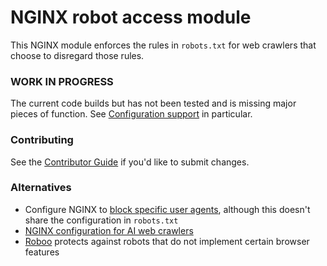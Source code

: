 # NGINX robot access module

This NGINX module enforces the rules in `robots.txt` for web crawlers that choose
to disregard those rules.

### WORK IN PROGRESS

The current code builds but has not been tested and is missing major pieces of function.
See [Configuration support](https://github.com/glyn/nginx_robot_access/issues/1) in particular.

### Contributing

See the [Contributor Guide](./CONTRIBUTING.md) if you'd like to submit changes.

### Alternatives

* Configure NGINX to [block specific user agents](https://www.xmodulo.com/block-specific-user-agents-nginx-web-server.html), although this doesn't share the configuration in `robots.txt`
* [NGINX configuration for AI web crawlers](https://github.com/ai-robots-txt/ai.robots.txt/blob/main/servers/nginx.conf)
* [Roboo](https://github.com/yuri-gushin/Roboo) protects against robots that do not implement certain browser features